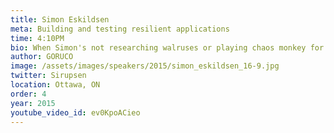 ```yaml
---
title: Simon Eskildsen
meta: Building and testing resilient applications
time: 4:10PM
bio: When Simon's not researching walruses or playing chaos monkey for the company's infrastructure, he's hard at work taming the wildlife of production, protecting Shopify from flash sales, scale, misbehaving resources and itself. Other than that, as a resident of Canada, fulfilling his obligation to call everyone out when they think they've experienced "cold weather".
author: GORUCO
image: /assets/images/speakers/2015/simon_eskildsen_16-9.jpg
twitter: Sirupsen
location: Ottawa, ON
order: 4
year: 2015
youtube_video_id: ev0KpoACieo
---
```



